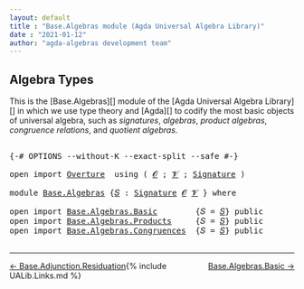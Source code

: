 ```yaml
---
layout: default
title : "Base.Algebras module (Agda Universal Algebra Library)"
date : "2021-01-12"
author: "agda-algebras development team"
---
```


## <a id="algebra-types">Algebra Types</a>

This is the [Base.Algebras][] module of the [Agda Universal Algebra Library][]
in which we use type theory and [Agda][] to codify the most basic objects of
universal algebra, such as *signatures*, *algebras*, *product algebras*,
*congruence relations*, and *quotient algebras*.

<pre class="Agda">

<a id="488" class="Symbol">{-#</a> <a id="492" class="Keyword">OPTIONS</a> <a id="500" class="Pragma">--without-K</a> <a id="512" class="Pragma">--exact-split</a> <a id="526" class="Pragma">--safe</a> <a id="533" class="Symbol">#-}</a>

<a id="538" class="Keyword">open</a> <a id="543" class="Keyword">import</a> <a id="550" href="Overture.html" class="Module">Overture</a>  <a id="560" class="Keyword">using</a> <a id="566" class="Symbol">(</a> <a id="568" href="Overture.Signatures.html#648" class="Generalizable">𝓞</a> <a id="570" class="Symbol">;</a> <a id="572" href="Overture.Signatures.html#650" class="Generalizable">𝓥</a> <a id="574" class="Symbol">;</a> <a id="576" href="Overture.Signatures.html#3291" class="Function">Signature</a> <a id="586" class="Symbol">)</a>

<a id="589" class="Keyword">module</a> <a id="596" href="Base.Algebras.html" class="Module">Base.Algebras</a> <a id="610" class="Symbol">{</a><a id="611" href="Base.Algebras.html#611" class="Bound">𝑆</a> <a id="613" class="Symbol">:</a> <a id="615" href="Overture.Signatures.html#3291" class="Function">Signature</a> <a id="625" href="Overture.Signatures.html#648" class="Generalizable">𝓞</a> <a id="627" href="Overture.Signatures.html#650" class="Generalizable">𝓥</a> <a id="629" class="Symbol">}</a> <a id="631" class="Keyword">where</a>

<a id="638" class="Keyword">open</a> <a id="643" class="Keyword">import</a> <a id="650" href="Base.Algebras.Basic.html" class="Module">Base.Algebras.Basic</a>        <a id="677" class="Symbol">{</a><a id="678" class="Argument">𝑆</a> <a id="680" class="Symbol">=</a> <a id="682" href="Base.Algebras.html#611" class="Bound">𝑆</a><a id="683" class="Symbol">}</a> <a id="685" class="Keyword">public</a>
<a id="692" class="Keyword">open</a> <a id="697" class="Keyword">import</a> <a id="704" href="Base.Algebras.Products.html" class="Module">Base.Algebras.Products</a>     <a id="731" class="Symbol">{</a><a id="732" class="Argument">𝑆</a> <a id="734" class="Symbol">=</a> <a id="736" href="Base.Algebras.html#611" class="Bound">𝑆</a><a id="737" class="Symbol">}</a> <a id="739" class="Keyword">public</a>
<a id="746" class="Keyword">open</a> <a id="751" class="Keyword">import</a> <a id="758" href="Base.Algebras.Congruences.html" class="Module">Base.Algebras.Congruences</a>  <a id="785" class="Symbol">{</a><a id="786" class="Argument">𝑆</a> <a id="788" class="Symbol">=</a> <a id="790" href="Base.Algebras.html#611" class="Bound">𝑆</a><a id="791" class="Symbol">}</a> <a id="793" class="Keyword">public</a>

</pre>

-------------------------------------

<span style="float:left;">[← Base.Adjunction.Residuation](Base.Adjunction.Residuation.html)</span>
<span style="float:right;">[Base.Algebras.Basic →](Base.Algebras.Basic.html)</span>

{% include UALib.Links.md %}
